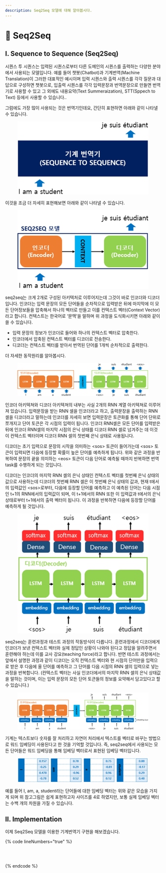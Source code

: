 ```yaml
---
description: Seq2Seq 모델에 대해 알아봅시다.
---
```


# 👾 Seq2Seq

## Ⅰ. Sequence to Sequence (Seq2Seq)

시퀀스 투 시퀀스는 입력된 시퀀스로부터 다른 도메인의 시퀀스를 출력하는 다양한 분야에서 사용되는 모델입니다. 예를 들어 챗봇(Chatbot)과 기계번역(Machine Translation)이 그러한 대표적인 예시이며 입력 시퀀스와 출력 시퀀스를 각각 질문과 대답으로 구성하면 챗봇으로, 입출력 시퀀스를 각각 입력문장과 번역문장으로 만들면 번역기로 사용할 수 있고 그 외에도 내용요약(Text Summeraization), STT(Sppech to Text) 등에서 사용할 수 있습니다..

그럼에도 가장 많이 사용되는 것은 번역기인데요, 간단히 표현하면 아래와 같이 나타낼 수 있습니다.

<figure><img src="../.gitbook/assets/image (28).png" alt="" width="563"><figcaption></figcaption></figure>

이것을 조금 더 자세히 표현해보면 아래와 같이 나타낼 수 있습니다.

<figure><img src="../.gitbook/assets/image (29).png" alt="" width="563"><figcaption></figcaption></figure>

seq2seq는 크게 2개로 구성된 아키텍처로 이루어지는데 그것이 바로 인코더와 디코더입니다. 인코더는 입력 문장의 모든 단어들을 순차적으로 입력받은 뒤에 마지막에 이 모든 단어정보들을 압축해서 하나의 벡터로 만들고 이를 컨텍스트 벡터(Context Vector)라고 합니다. 컨텍스트는 한국어로 ‘문맥’을 말하며 위 과정을 도식화시키면 아래와 같이 쓸 수 있습니다.

* 입력 문장의 정보가 인코더로 들어와 하나의 컨텍스트 벡터로 압축한다.
* 인코더에서 압축된 컨텍스트 벡터를 디코더로 전송한다.
* 디코더는 컨텍스트 벡터를 받아서 번역된 단어를 1개씩 순차적으로 출력한다.

더 자세한 동작원리를 알아봅시다.

<figure><img src="../.gitbook/assets/image (30).png" alt=""><figcaption></figcaption></figure>

인코더 아키텍쳐와 디코더 아키텍쳐의 내부는 사실 2개의 RNN 계열 아키텍쳐로 이루어져 있습니다. 입력문장을 받는 RNN 셀을 인코더라고 하고, 출력문장을 출력하는 RNN 셀을 디코더라고 말하는데 인코더를 자세히 보면 입력문장은 토큰화를 통해 단어 단위로 쪼개지고 단어 토큰은 각 시점의 입력이 됩니다. 인코더 RNN셀은 모든 단어를 입력받은 뒤에 인코더 RNN셀의 마지막 시점의 은닉 상태를 디코더 RNN 셀로 넘겨주는 데 이것이 컨텍스트 벡터이며 디코더 RNN 셀의 첫번째 은닉 상태로 사용됩니다.

디코더는 초기 입력으로 문장의 시작을 의미하는 \<sos> 토큰이 들어가는데 \<sos> 토큰이 입력되면 다음에 등장할 확률이 높은 단어를 예측하게 됩니다. 위와 같은 과정을 반복하여 문장의 끝을 의미하는 \<eos> 토큰이 다음 단어로 예측될 때까지 반복하면 번역 task를 수행하게 되는 것입니다.

디코더는 인코더의 마지막 RNN 셀의 은닉 상태인 컨텍스트 벡터를 첫번째 은닉 상태의 값으로 사용하는데 디코더의 첫번째 RNN 셀은 이 첫번째 은닉 상태의 값과, 현재 t에서의 입력값인 \<sos>로부터, 다음에 등장할 단어를 예측하고 이 예측된 단어는 다음 시점인 t+1의 RNN에서의 입력값이 되며, 이 t+1에서의 RNN 또한 이 입력값과 t에서의 은닉 상태로부터 t+1에서의 출력 벡터이 됩니다. 이 과정을 반복하면 다음에 등장할 단어를 예측하게 될 것입니다.&#x20;

<figure><img src="../.gitbook/assets/image (33).png" alt="" width="563"><figcaption></figcaption></figure>

seq2seq는 훈련과정과 테스트 과정의 작동방식이 다릅니다. 훈련과정에서 디코더에게 인코더가 보낸 컨텍스트 벡터와 실제 정답인 상황이 나와야 된다고 정답을 알려주면서 훈련해야 하는데 이를 교사 강요(teaching force)라고 합니다. 반면 테스트 과정에서는 앞에서 설명한 과정과 같이 디코더는 오직 컨텍스트 벡터와 현 시점의 단어만을 입력으로 받은 후 다음에 올 단어를 예측하고 그 단어를 다음 시점의 RNN 셀의 입력으로 넣는 과정을 반복합니다. (컨텍스트 벡터는 사실 인코더에서의 마지막 RNN 셀의 은닉 상태값을 말하는 것이며, 이는 입력 문장의 모든 단어 토큰들의 정보를 요약해서 담고있다고 할 수 있습니다.)

<figure><img src="../.gitbook/assets/image (31).png" alt=""><figcaption></figcaption></figure>

기계는 텍스트보다 숫자를 잘 처리하고 자연어 처리에서 텍스트를 벡터로 바꾸는 방법으로 워드 임베딩이 사용된다고 한 것을 기억할 것입니다. 즉, seq2seq에서 사용되는 모든 단어들은 워드 임베딩을 통해 임베딩 벡터로서 표현된 임베딩 벡터입니다.

<figure><img src="../.gitbook/assets/image (32).png" alt=""><figcaption></figcaption></figure>

예를 들어 I, am, a, student라는 단어들에 대한 임베딩 벡터는 위와 같은 모습을 가지게 되며 위 참고그림은 쉽게 표현하고자 사이즈를 4로 하였지만, 보통 실제 임베딩 벡터는 수백 개의 차원을 가질 수 있습니다.

## Ⅱ. Implementation

이제 Seq2Seq 모델을 이용한 기계번역기 구현을 해보겠습니다.

{% code lineNumbers="true" %}
```python




```
{% endcode %}

